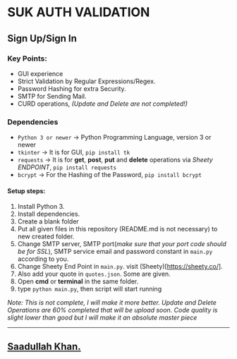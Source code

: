 # SUK AUTH VALIDATION
## Sign Up/Sign In

### Key Points:
- GUI experience
- Strict Validation by Regular Expressions/Regex.
- Password Hashing for extra Security.
- SMTP for Sending Mail.
- CURD operations, _(Update and Delete are not completed!)_

### Dependencies
- `Python 3 or newer` -> Python Programming Language, version 3 or newer
- `tkinter` -> It is for GUI, `pip install tk`
- `requests` -> It is for **get**, **post**, **put** and **delete** operations via *Sheety ENDPOINT*, `pip install requests`
- `bcrypt` -> For the Hashing of the Password, `pip install bcrypt`


#### Setup steps:
1. Install Python 3.
2. Install dependencies.
3. Create a blank folder
4. Put all given files in this repository (README.md is not necessary) to new created folder.
5. Change SMTP server, SMTP port(*make sure that your port code should be for SSL*), SMTP service email and password constant in `main.py` according to you.
6. Change Sheety End Point in `main.py`. visit (Sheety)[https://sheety.co/].
7. Also add your quote in `quotes.json`. Some are given.
6. Open **cmd** or **terminal** in the same folder.
7. type `python main.py`, then script will start running

*Note: This is not complete, I will make it more better. Update and Delete Operations are 60% completed that will be upload soon.
Code quality is slight lower than good but I will make it an absolute master piece*

---
## [Saadullah Khan.](https://www.linkedin.com/in/Saadullahkhan3)
